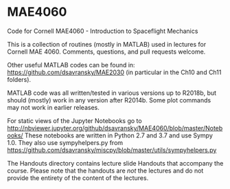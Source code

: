 # MAE4060
Code for Cornell MAE4060 - Introduction to Spaceflight Mechanics

This is a collection of routines (mostly in MATLAB) used in lectures for Cornell MAE 4060.  Comments, questions, and pull requests welcome.

Other useful MATLAB codes can be found in: https://github.com/dsavransky/MAE2030 (in particular in the Ch10 and Ch11 folders).

MATLAB code was all written/tested in various versions up to R2018b, but should (mostly) work in any version after R2014b.  Some plot commands may not work in earlier releases.

For static views of the Jupyter Notebooks go to http://nbviewer.jupyter.org/github/dsavransky/MAE4060/blob/master/Notebooks/
These notebooks are written in Python 2.7 and 3.7 and use Sympy 1.0.  They also use sympyhelpers.py from https://github.com/dsavransky/miscpy/blob/master/utils/sympyhelpers.py

The Handouts directory contains lecture slide Handouts that accompany the course.  Please note that the handouts are *not* the lectures and do not provide the entirety of the content of the lectures.
